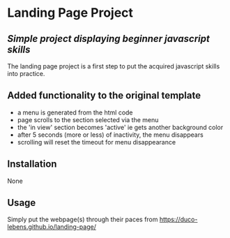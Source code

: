 # Landing Page Project
## _Simple project displaying beginner javascript skills_

The landing page project is a first step to put the acquired javascript skills into practice.


## Added functionality to the original template
- a menu is generated from the html code
- page scrolls to the section selected via the menu
- the 'in view' section becomes 'active' ie gets another background color
- after 5 seconds (more or less) of inactivity, the menu disappears
- scrolling will reset the timeout for menu disappearance

## Installation
None

## Usage
Simply put the webpage(s) through their paces from 
https://duco-lebens.github.io/landing-page/

